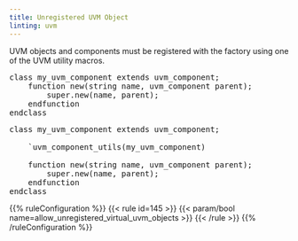 ```yaml
---
title: Unregistered UVM Object
linting: uvm
---
```


UVM objects and components must be registered with the factory using one of the UVM utility macros.

<pre>
class <span class="warning">my_uvm_component</span> extends uvm_component;
    function new(string name, uvm_component parent);
        super.new(name, parent);
    endfunction
endclass
</pre>

<pre>
class <span class="goodcode">my_uvm_component</span> extends uvm_component;

    <span class="goodcode">`uvm_component_utils(my_uvm_component)</span>

    function new(string name, uvm_component parent);
        super.new(name, parent);
    endfunction
endclass
</pre>

{{% ruleConfiguration %}}
{{< rule id=145 >}}
{{< param/bool name=allow_unregistered_virtual_uvm_objects >}}
{{< /rule >}}
{{% /ruleConfiguration %}}
